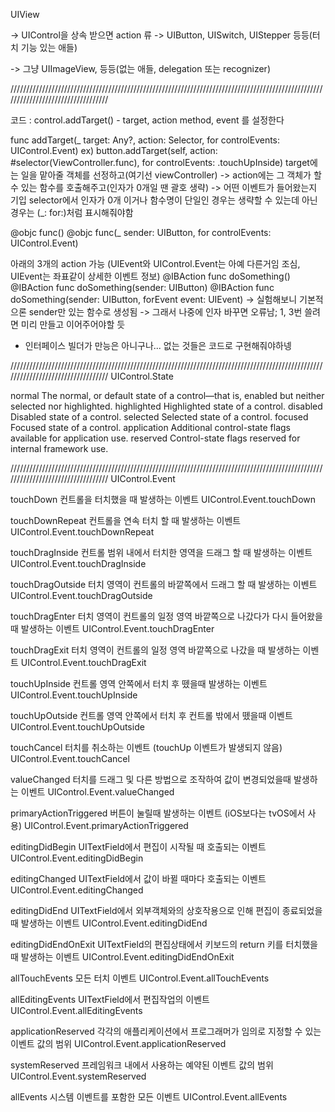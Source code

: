 UIView

-> UIControl을 상속 받으면 action 류 -> UIButton, UISwitch, UIStepper 등등(터치 기능 있는 애들)

-> 그냥 UIImageView, 등등(없는 애들, delegation 또는 recognizer)


//////////////////////////////////////////////////////////////////////////////////////////////////////////////////////////////////



코드 : control.addTarget() - target, action method, event 를 설정한다

func addTarget(_ target: Any?,  action: Selector,  for controlEvents: UIControl.Event)
ex) button.addTarget(self,  action: #selector(ViewController.func),  for controlEvents: .touchUpInside)
target에는 일을 맡아줄 객체를 선정하고(여기선 viewController) -> action에는 그 객체가 할 수 있는 함수를 호출해주고(인자가 0개일 땐 괄호 생략) -> 어떤 이벤트가 들어왔는지 기입
selector에서 인자가 0개 이거나 함수명이 단일인 경우는 생략할 수 있는데 아닌 경우는 (_: for:)처럼 표시해줘야함

@objc func()
@objc func(_ sender: UIButton, for controlEvents: UIControl.Event)


아래의 3개의 action 가능 (UIEvent와 UIControl.Event는 아예 다른거임 조심, UIEvent는 좌표같이 상세한 이벤트 정보)
@IBAction func doSomething()
@IBAction func doSomething(sender: UIButton)
@IBAction func doSomething(sender: UIButton, forEvent event: UIEvent)
-> 실험해보니 기본적으론 sender만 있는 함수로 생성됨
-> 그래서 나중에 인자 바꾸면 오류남; 1, 3번 쓸려면 미리 만들고 이어주어야할 듯


* 인터페이스 빌더가 만능은 아니구나... 없는 것들은 코드로 구현해줘야하넹


//////////////////////////////////////////////////////////////////////////////////////////////////////////////////////////////////
UIControl.State


normal
The normal, or default state of a control—that is, enabled but neither selected nor highlighted.
highlighted
Highlighted state of a control.
disabled
Disabled state of a control.
selected
Selected state of a control.
focused
Focused state of a control.
application
Additional control-state flags available for application use.
reserved
Control-state flags reserved for internal framework use.

//////////////////////////////////////////////////////////////////////////////////////////////////////////////////////////////////
UIControl.Event

touchDown
컨트롤을 터치했을 때 발생하는 이벤트
UIControl.Event.touchDown

touchDownRepeat
컨트롤을 연속 터치 할 때 발생하는 이벤트
UIControl.Event.touchDownRepeat
 
touchDragInside
컨트롤 범위 내에서 터치한 영역을 드래그 할 때 발생하는 이벤트
UIControl.Event.touchDragInside
 
touchDragOutside
터치 영역이 컨트롤의 바깥쪽에서 드래그 할 때 발생하는 이벤트
UIControl.Event.touchDragOutside
 
touchDragEnter
터치 영역이 컨트롤의 일정 영역 바깥쪽으로 나갔다가 다시 들어왔을 때 발생하는 이벤트
UIControl.Event.touchDragEnter
 
touchDragExit
터치 영역이 컨트롤의 일정 영역 바깥쪽으로 나갔을 때 발생하는 이벤트
UIControl.Event.touchDragExit
 
touchUpInside
컨트롤 영역 안쪽에서 터치 후 뗐을때 발생하는 이벤트
UIControl.Event.touchUpInside
 
touchUpOutside
컨트롤 영역 안쪽에서 터치 후 컨트롤 밖에서 뗐을때 이벤트
UIControl.Event.touchUpOutside
 
touchCancel
터치를 취소하는 이벤트 (touchUp 이벤트가 발생되지 않음)
UIControl.Event.touchCancel
 
valueChanged
터치를 드래그 및 다른 방법으로 조작하여 값이 변경되었을때 발생하는 이벤트
UIControl.Event.valueChanged
 
primaryActionTriggered
버튼이 눌릴때 발생하는 이벤트 (iOS보다는 tvOS에서 사용)
UIControl.Event.primaryActionTriggered
 
editingDidBegin
UITextField에서 편집이 시작될 때 호출되는 이벤트
UIControl.Event.editingDidBegin
 
editingChanged
UITextField에서 값이 바뀔 때마다 호출되는 이벤트
UIControl.Event.editingChanged
 
editingDidEnd
UITextField에서 외부객체와의 상호작용으로 인해 편집이 종료되었을 때 발생하는 이벤트
UIControl.Event.editingDidEnd
 
editingDidEndOnExit
UITextField의 편집상태에서 키보드의 return 키를 터치했을 때 발생하는 이벤트
UIControl.Event.editingDidEndOnExit
 
allTouchEvents
모든 터치 이벤트
UIControl.Event.allTouchEvents
 
allEditingEvents
UITextField에서 편집작업의 이벤트
UIControl.Event.allEditingEvents
 
applicationReserved
각각의 애플리케이션에서 프로그래머가 임의로 지정할 수 있는 이벤트 값의 범위
UIControl.Event.applicationReserved
 
systemReserved
프레임워크 내에서 사용하는 예약된 이벤트 값의 범위
UIControl.Event.systemReserved
 
allEvents
시스템 이벤트를 포함한 모든 이벤트
UIControl.Event.allEvents
